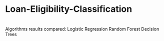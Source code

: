 # Loan-Eligibility-Classification
#
Algorithms results compared:
Logistic Regression
Random Forest
Decision Trees
